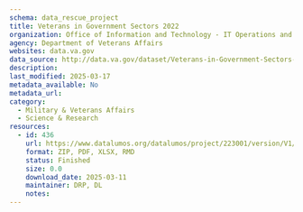 ```yaml
---
schema: data_rescue_project 
title: Veterans in Government Sectors 2022
organization: Office of Information and Technology - IT Operations and Services (ITOPS)
agency: Department of Veterans Affairs
websites: data.va.gov
data_source: http://data.va.gov/dataset/Veterans-in-Government-Sectors-2022/fizr-xgn8
description: 
last_modified: 2025-03-17
metadata_available: No
metadata_url: 
category:
  - Military & Veterans Affairs 
  - Science & Research 
resources:
  - id: 436
    url: https://www.datalumos.org/datalumos/project/223001/version/V1/view
    format: ZIP, PDF, XLSX, RMD
    status: Finished
    size: 0.0
    download_date: 2025-03-11
    maintainer: DRP, DL
    notes: 
---
```

